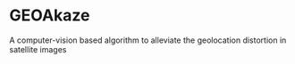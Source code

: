 # GEOAkaze
A computer-vision based algorithm to alleviate the geolocation distortion in satellite images
